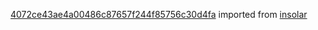 [4072ce43ae4a00486c87657f244f85756c30d4fa](https://github.com/insolar/insolar/commit/4072ce43ae4a00486c87657f244f85756c30d4fa) imported from [insolar](https://github.com/insolar/insolar)
